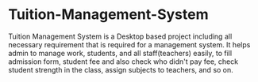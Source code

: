 # Tuition-Management-System
Tuition Management System is a Desktop based project including all necessary requirement that is required for a management system. It helps admin to manage work, students, and all staff(teachers) easily, to fill admission form, student fee and also check who didn't pay fee, check student strength in the class, assign subjects to teachers, and so on.
